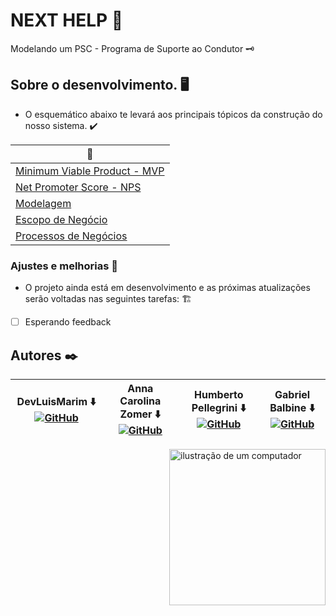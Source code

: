 # NEXT HELP 🚗

Modelando um PSC - Programa de Suporte ao Condutor 🗝️

## Sobre o desenvolvimento. 🖥️

- O esquemático abaixo te levará aos principais tópicos da construção do nosso sistema. ✔️
  
<div align = "middle">
 
| 🔨 |
|---------|
| [Minimum Viable Product - MVP](https://github.com/z0mer/PJ.PSC/blob/main/MVP.md) |
| [Net Promoter Score - NPS](https://github.com/z0mer/PJ.PSC/blob/main/NPS.md) |
| [Modelagem](https://github.com/z0mer/PJ.PSC/blob/main/Modelagem.md) |
| [Escopo de Negócio](https://github.com/z0mer/PJ.PSC/blob/main/NegocioDoProjeto.md) |
| [Processos de Negócios](https://github.com/z0mer/PJ.PSC/blob/main/ProcessosDeNegocios.md) |

</div>


### Ajustes e melhorias 🚧

- O projeto ainda está em desenvolvimento e as próximas atualizações serão voltadas nas seguintes tarefas: 🏗️

- [ ]  Esperando feedback


## Autores ✒️  


| DevLuisMarim ⬇️ [![GitHub](https://img.shields.io/badge/GitHub-181717.svg?style=for-the-badge&logo=GitHub&logoColor=white)](https://github.com/LuiisMarim) | Anna Carolina Zomer ⬇️ [![GitHub](https://img.shields.io/badge/GitHub-181717.svg?style=for-the-badge&logo=GitHub&logoColor=white)](https://github.com/z0mer) | Humberto Pellegrini ⬇️ [![GitHub](https://img.shields.io/badge/GitHub-181717.svg?style=for-the-badge&logo=GitHub&logoColor=white)](https://github.com/Humbertin07) | Gabriel Balbine ⬇️ [![GitHub](https://img.shields.io/badge/GitHub-181717.svg?style=for-the-badge&logo=GitHub&logoColor=white)](https://github.com/GabrielBalbine) |
|-------------------|--------------------|-------------------|------------------|

<img src="https://raw.githubusercontent.com/MicaelliMedeiros/micaellimedeiros/master/image/computer-illustration.png" alt="ilustração de um computador" min-width="350px" max-width="200px" width="250px" align="right">


